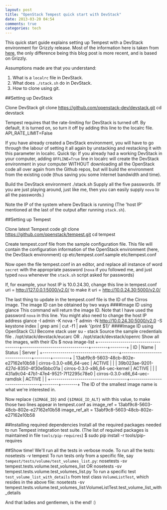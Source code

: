 ```yaml
---
layout: post
title: "OpenStack Tempest quick start with DevStack"
date: 2013-03-20 04:54
comments: true
categories: tech
---
```


This quick start guide explains setting up Tempest with a DevStack environment
for Grizzly release. Most of the information here is taken from
[here](http://www.joinfu.com/2012/03/testing-essex-rc1-with-devstack-and-tempest/), the only difference being this blog post is more recent, and is based on Grizzly.

<!--more-->

Assumptions made are that you understand:
1. What is a `localrc` file in DevStack.
2. What does `./stack.sh` do in DevStack.
3. How to clone using git.

##Setting up DevStack

Clone DevStack
    git clone https://github.com/openstack-dev/devstack.git
    cd devstack

Tempest requires that the rate-limiting for DevStack is turned off. By default, it is turned on, so turn it off by adding this line to the localrc file.
    API_RATE_LIMIT=False

If you have already created a DevStack environment, you will have to go through the labour of setting it all again by unstacking and restacking it with this parameter in localrc.
Quick tip: If you already had a working DevStack in your computer, adding `OFFLINE=True` line in localrc will create the DevStack environment in your computer WITHOUT
downloading all the OpenStack code all over again from the Github repos, but will build the environment from the existing code (thus saving you some Internet bandwidth and time).

Build the DevStack environment
    ./stack.sh
Supply all the five passwords. (If you are just playing around, just like me, then
you can easily supply `nova` to all the passwords.)


Note the IP of the system where DevStack is running (The 'host IP' mentioned at the last of the output after running `stack.sh`).

##Setting up Tempest

Clone latest Tempest code
    git clone https://github.com/openstack/tempest.git
    cd tempest

Create tempest.conf file from the sample configuration file. This file will contain the configuration information of the OpenStack environment (here, the DevStack
environment)
    cp etc/tempest.conf.sample etc/tempest.conf

Now open the file tempest.conf in an editor, and replace all instance of word `secret` with the appropriate password (`nova` if you followed me, and just typed `nova` whenever the
`stack.sh` script asked for passwords)

If, for example, your host IP is 10.0.24.30, change this line in tempest.conf 
    uri = http://127.0.0.1:5000/v2.0/
to make it
    uri = http://10.0.24.30:5000/v2.0/

The last thing to update in the tempest.conf file is the ID of the Cirros image. The image ID can be obtained by two ways
####Image ID using glance
This command will return the image ID. Note that I have used the password `nova` in this line. You might also need to change the host IP address
    glance -I admin -K nova -T admin -N http://10.0.24.30:5000/v2.0 -S keystone index | grep ami | cut -f1 | awk '{print $1}'
####Image ID using OpenStack CLI
Become stack user
    su - stack
Source the sample credentials file
    . /opt/stack/devstack/eucarc
OR
    . /opt/stack/devstack/openrc
Show all the images, with their IDs
    $ nova image-list
    +--------------------------------------+---------------------------------+--------+--------+
    | ID                                   | Name                            | Status | Server |
    +--------------------------------------+---------------------------------+--------+--------+
    | 13abf9c8-5603-48cb-802e-e27162e10b58 | cirros-0.3.0-x86_64-uec         | ACTIVE |        |
    | 39b023ae-9201-427d-8350-4f30e5bbc01a | cirros-0.3.0-x86_64-uec-kernel  | ACTIVE |        |
    | 431a9c04-47b1-47e4-9521-7f12295c78e0 | cirros-0.3.0-x86_64-uec-ramdisk | ACTIVE |        |
    +--------------------------------------+---------------------------------+--------+--------+
The ID of the smallest image name is what we're interested in.

Now replace `{$IMAGE_ID}` and `{$IMAGE_ID_ALT}` with this value, to make those two lines appear in tempest.conf as
    image_ref = 13abf9c8-5603-48cb-802e-e27162e10b58
    image_ref_alt = 13abf9c8-5603-48cb-802e-e27162e10b58

##Installing required dependencies
Install all the required packages needed to run Tempest integration test suite. (The list of required packages is maintained in file `tools/pip-requires`)
    $ sudo pip install -r tools/pip-requires 

##Show time!
We'll run all the tests in verbose mode. To run all the tests:
    nosetests -v tempest
To run tests only from a specific file, say `tempest/tests/volume/test_volumes_list.py`:
    nosetests -sv tempest.tests.volume.test_volumes_list
OR
    nosetests -sv tempest.tests.volume.test_volumes_list.py
To run a specific test `test_volume_list_with_details` from test class `VolumeListTest`, which resides in the above file:
        nosetests -sv tempest.tests.volume.test_volumes_list:VolumeListTest.test_volume_list_with_details
        

And that ladies and gentlemen, is the end! :)
